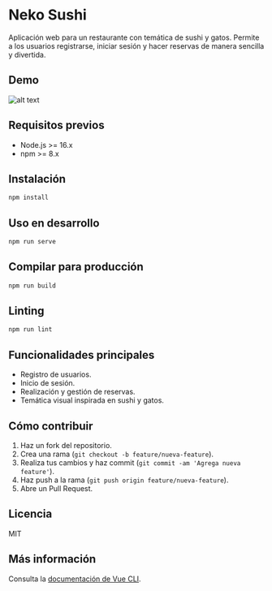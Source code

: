 # Neko Sushi

Aplicación web para un restaurante con temática de sushi y gatos. Permite a los usuarios registrarse, iniciar sesión y hacer reservas de manera sencilla y divertida.

## Demo

![alt text](https://media1.tenor.com/m/XUfVe6DNCrgAAAAd/sushi-sushicat.gif)


## Requisitos previos

- Node.js >= 16.x
- npm >= 8.x

## Instalación

```bash
npm install
```

## Uso en desarrollo

```bash
npm run serve
```

## Compilar para producción

```bash
npm run build
```

## Linting

```bash
npm run lint
```

## Funcionalidades principales

- Registro de usuarios.
- Inicio de sesión.
- Realización y gestión de reservas.
- Temática visual inspirada en sushi y gatos.

## Cómo contribuir

1. Haz un fork del repositorio.
2. Crea una rama (`git checkout -b feature/nueva-feature`).
3. Realiza tus cambios y haz commit (`git commit -am 'Agrega nueva feature'`).
4. Haz push a la rama (`git push origin feature/nueva-feature`).
5. Abre un Pull Request.

## Licencia

MIT

## Más información

Consulta la [documentación de Vue CLI](https://cli.vuejs.org/config/).

